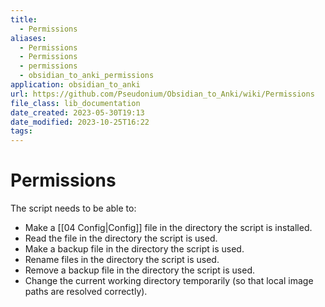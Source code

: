 ```yaml
---
title:
  - Permissions
aliases:
  - Permissions
  - Permissions
  - permissions
  - obsidian_to_anki_permissions
application: obsidian_to_anki
url: https://github.com/Pseudonium/Obsidian_to_Anki/wiki/Permissions
file_class: lib_documentation
date_created: 2023-05-30T19:13
date_modified: 2023-10-25T16:22
tags:
---
```

# Permissions

The script needs to be able to:

- Make a [[04 Config|Config]] file in the directory the script is installed.
- Read the file in the directory the script is used.
- Make a backup file in the directory the script is used.
- Rename files in the directory the script is used.
- Remove a backup file in the directory the script is used.
- Change the current working directory temporarily (so that local image paths are resolved correctly).
